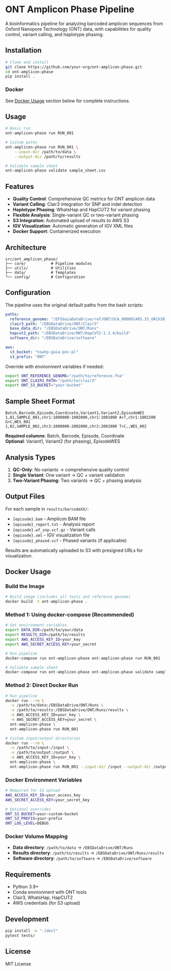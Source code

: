 # ONT Amplicon Phase Pipeline

A bioinformatics pipeline for analyzing barcoded amplicon sequences from Oxford Nanopore Technology (ONT) data, with capabilities for quality control, variant calling, and haplotype phasing.

## Installation

```bash
# Clone and install
git clone https://github.com/your-org/ont-amplicon-phase.git
cd ont-amplicon-phase
pip install .
```

### Docker

See [Docker Usage](#docker-usage) section below for complete instructions.

## Usage

```bash
# Basic run
ont-amplicon-phase run RUN_001

# Custom paths
ont-amplicon-phase run RUN_001 \
    --input-dir /path/to/data \
    --output-dir /path/to/results

# Validate sample sheet
ont-amplicon-phase validate sample_sheet.csv
```

## Features

- **Quality Control**: Comprehensive QC metrics for ONT amplicon data
- **Variant Calling**: Clair3 integration for SNP and indel detection
- **Haplotype Phasing**: WhatsHap and HapCUT2 for variant phasing
- **Flexible Analysis**: Single-variant QC or two-variant phasing
- **S3 Integration**: Automated upload of results to AWS S3
- **IGV Visualization**: Automatic generation of IGV XML files
- **Docker Support**: Containerized execution

## Architecture

```
src/ont_amplicon_phase/
├── core/           # Pipeline modules
├── utils/          # Utilities
├── data/           # Templates
└── config/         # Configuration
```

## Configuration

The pipeline uses the original default paths from the bash scripts:

```yaml
paths:
  reference_genome: "/EFSGaiaDataDrive/ref/ONT/GCA_000001405.15_GRCh38_no_alt_analysis_set.fna"
  clair3_path: "/EBSDataDrive/ONT/Clair3"
  base_data_dir: "/EBSDataDrive/ONT/Runs"
  hapcut2_path: "/EBSDataDrive/ONT/HapCUT2-1.3.4/build"
  software_dir: "/EBSDataDrive/software"

aws:
  s3_bucket: "nswhp-gaia-poc-pl"
  s3_prefix: "ONT"
```

Override with environment variables if needed:

```bash
export ONT_REFERENCE_GENOME="/path/to/reference.fna"
export ONT_CLAIR3_PATH="/path/to/clair3"
export ONT_S3_BUCKET="your-bucket"
```

## Sample Sheet Format

```csv
Batch,Barcode,Episode,Coordinate,Variant1,Variant2,EpisodeWES
1,01,SAMPLE_001,chr1:1000000-1002000,chr1:1001000 A>T,chr1:1001500 G>C,WES_001
1,02,SAMPLE_002,chr2:2000000-2002000,chr2:2001000 T>C,,WES_002
```

**Required columns**: Batch, Barcode, Episode, Coordinate  
**Optional**: Variant1, Variant2 (for phasing), EpisodeWES

## Analysis Types

1. **QC-Only**: No variants → comprehensive quality control
2. **Single Variant**: One variant → QC + variant validation  
3. **Two-Variant Phasing**: Two variants → QC + phasing analysis

## Output Files

For each sample in `results/barcodeXX/`:

- `{episode}.bam` - Amplicon BAM file
- `{episode}_report.txt` - Analysis report
- `{episode}.wf_snp.vcf.gz` - Variant calls
- `{episode}.xml` - IGV visualization file
- `{episode}_phased.vcf` - Phased variants (if applicable)

Results are automatically uploaded to S3 with presigned URLs for visualization.

## Docker Usage

### Build the Image

```bash
# Build image (includes all tools and reference genome)
docker build -t ont-amplicon-phase .
```

### Method 1: Using docker-compose (Recommended)

```bash
# Set environment variables
export DATA_DIR=/path/to/your/data
export RESULTS_DIR=/path/to/results
export AWS_ACCESS_KEY_ID=your_key
export AWS_SECRET_ACCESS_KEY=your_secret

# Run pipeline
docker-compose run ont-amplicon-phase ont-amplicon-phase run RUN_001

# Validate sample sheet
docker-compose run ont-amplicon-phase ont-amplicon-phase validate sample_sheet.csv
```

### Method 2: Direct Docker Run

```bash
# Run pipeline
docker run --rm \
  -v /path/to/data:/EBSDataDrive/ONT/Runs \
  -v /path/to/results:/EBSDataDrive/ONT/Runs/results \
  -e AWS_ACCESS_KEY_ID=your_key \
  -e AWS_SECRET_ACCESS_KEY=your_secret \
  ont-amplicon-phase \
  ont-amplicon-phase run RUN_001

# Custom input/output directories
docker run --rm \
  -v /path/to/input:/input \
  -v /path/to/output:/output \
  -e AWS_ACCESS_KEY_ID=your_key \
  ont-amplicon-phase \
  ont-amplicon-phase run RUN_001 --input-dir /input --output-dir /output
```

### Docker Environment Variables

```bash
# Required for S3 upload
AWS_ACCESS_KEY_ID=your_access_key
AWS_SECRET_ACCESS_KEY=your_secret_key

# Optional overrides
ONT_S3_BUCKET=your-custom-bucket
ONT_S3_PREFIX=your-prefix
ONT_LOG_LEVEL=DEBUG
```

### Docker Volume Mapping

- **Data directory**: `/path/to/data` → `/EBSDataDrive/ONT/Runs`
- **Results directory**: `/path/to/results` → `/EBSDataDrive/ONT/Runs/results`
- **Software directory**: `/path/to/software` → `/EBSDataDrive/software`

## Requirements

- Python 3.9+
- Conda environment with ONT tools
- Clair3, WhatsHap, HapCUT2
- AWS credentials (for S3 upload)

## Development

```bash
pip install -e ".[dev]"
pytest tests/
```

## License

MIT License